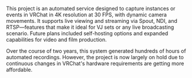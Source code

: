 This project is an automated service designed to capture instances or events in VRChat in 4K resolution at 30 FPS, with dynamic camera movements. It supports live viewing and streaming via Spout, NDI, and RTSP—features that make it ideal for VJ sets or any live broadcasting scenario. Future plans included self-hosting options and expanded capabilities for video and film production.

Over the course of two years, this system generated hundreds of hours of automated recordings. However, the project is now largely on hold due to continuous changes in VRChat's hardware requirements are getting more affordable.
